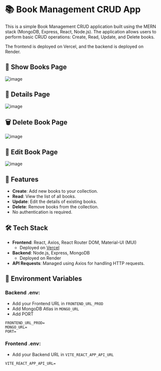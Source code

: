 # 📚 Book Management CRUD App

This is a simple Book Management CRUD application built using the MERN stack (MongoDB, Express, React, Node.js). The application allows users to perform basic CRUD operations: Create, Read, Update, and Delete books.

The frontend is deployed on Vercel, and the backend is deployed on Render.

## 📕 Show Books Page
![image](https://github.com/user-attachments/assets/4372ba32-0d96-48c3-983c-2fafba8e5413)

## 📖 Details Page
![image](https://github.com/user-attachments/assets/9f665b25-45c2-4c44-b433-2e67f6f28c27)

## 🗑️ Delete Book Page
![image](https://github.com/user-attachments/assets/4a0657d6-23c1-47d0-bd0f-b662ac85c22e)

## 📝 Edit Book Page
![image](https://github.com/user-attachments/assets/d96acea8-c599-4f70-80e7-9b546c88bfc4)


## 🚀 Features

- **Create**: Add new books to your collection.
- **Read**: View the list of all books.
- **Update**: Edit the details of existing books.
- **Delete**: Remove books from the collection.
- No authentication is required.

## 🛠️ Tech Stack

- **Frontend**: React, Axios, React Router DOM, Material-UI (MUI)
  - Deployed on [Vercel](https://book-store-omega-eight.vercel.app/)
- **Backend**: Node.js, Express, MongoDB
  - Deployed on Render
- **API Requests**: Managed using Axios for handling HTTP requests.

## 📌 Environment Variables

### **Backend .env**:
- Add your Frontend URL in `FRONTEND_URL_PROD`
- Add MongoDB Atlas in `MONGO_URL`
- Add PORT
```
FRONTEND_URL_PROD=
MONGO_URL=
PORT=
```
### **Frontend .env**:
- Add your Backend URL in `VITE_REACT_APP_API_URL`
```
VITE_REACT_APP_API_URL=
```
